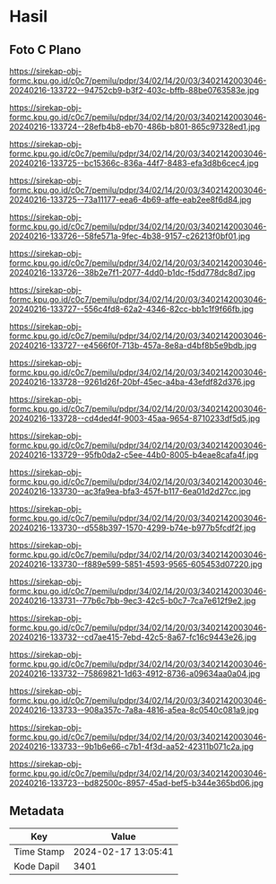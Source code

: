 # Hasil

## Foto C Plano

https://sirekap-obj-formc.kpu.go.id/c0c7/pemilu/pdpr/34/02/14/20/03/3402142003046-20240216-133722--94752cb9-b3f2-403c-bffb-88be0763583e.jpg

https://sirekap-obj-formc.kpu.go.id/c0c7/pemilu/pdpr/34/02/14/20/03/3402142003046-20240216-133724--28efb4b8-eb70-486b-b801-865c97328ed1.jpg

https://sirekap-obj-formc.kpu.go.id/c0c7/pemilu/pdpr/34/02/14/20/03/3402142003046-20240216-133725--bc15366c-836a-44f7-8483-efa3d8b6cec4.jpg

https://sirekap-obj-formc.kpu.go.id/c0c7/pemilu/pdpr/34/02/14/20/03/3402142003046-20240216-133725--73a11177-eea6-4b69-affe-eab2ee8f6d84.jpg

https://sirekap-obj-formc.kpu.go.id/c0c7/pemilu/pdpr/34/02/14/20/03/3402142003046-20240216-133726--58fe571a-9fec-4b38-9157-c26213f0bf01.jpg

https://sirekap-obj-formc.kpu.go.id/c0c7/pemilu/pdpr/34/02/14/20/03/3402142003046-20240216-133726--38b2e7f1-2077-4dd0-b1dc-f5dd778dc8d7.jpg

https://sirekap-obj-formc.kpu.go.id/c0c7/pemilu/pdpr/34/02/14/20/03/3402142003046-20240216-133727--556c4fd8-62a2-4346-82cc-bb1c1f9f66fb.jpg

https://sirekap-obj-formc.kpu.go.id/c0c7/pemilu/pdpr/34/02/14/20/03/3402142003046-20240216-133727--e4566f0f-713b-457a-8e8a-d4bf8b5e9bdb.jpg

https://sirekap-obj-formc.kpu.go.id/c0c7/pemilu/pdpr/34/02/14/20/03/3402142003046-20240216-133728--9261d26f-20bf-45ec-a4ba-43efdf82d376.jpg

https://sirekap-obj-formc.kpu.go.id/c0c7/pemilu/pdpr/34/02/14/20/03/3402142003046-20240216-133728--cd4ded4f-9003-45aa-9654-8710233df5d5.jpg

https://sirekap-obj-formc.kpu.go.id/c0c7/pemilu/pdpr/34/02/14/20/03/3402142003046-20240216-133729--95fb0da2-c5ee-44b0-8005-b4eae8cafa4f.jpg

https://sirekap-obj-formc.kpu.go.id/c0c7/pemilu/pdpr/34/02/14/20/03/3402142003046-20240216-133730--ac3fa9ea-bfa3-457f-b117-6ea01d2d27cc.jpg

https://sirekap-obj-formc.kpu.go.id/c0c7/pemilu/pdpr/34/02/14/20/03/3402142003046-20240216-133730--d558b397-1570-4299-b74e-b977b5fcdf2f.jpg

https://sirekap-obj-formc.kpu.go.id/c0c7/pemilu/pdpr/34/02/14/20/03/3402142003046-20240216-133730--f889e599-5851-4593-9565-605453d07220.jpg

https://sirekap-obj-formc.kpu.go.id/c0c7/pemilu/pdpr/34/02/14/20/03/3402142003046-20240216-133731--77b6c7bb-9ec3-42c5-b0c7-7ca7e612f9e2.jpg

https://sirekap-obj-formc.kpu.go.id/c0c7/pemilu/pdpr/34/02/14/20/03/3402142003046-20240216-133732--cd7ae415-7ebd-42c5-8a67-fc16c9443e26.jpg

https://sirekap-obj-formc.kpu.go.id/c0c7/pemilu/pdpr/34/02/14/20/03/3402142003046-20240216-133732--75869821-1d63-4912-8736-a09634aa0a04.jpg

https://sirekap-obj-formc.kpu.go.id/c0c7/pemilu/pdpr/34/02/14/20/03/3402142003046-20240216-133733--908a357c-7a8a-4816-a5ea-8c0540c081a9.jpg

https://sirekap-obj-formc.kpu.go.id/c0c7/pemilu/pdpr/34/02/14/20/03/3402142003046-20240216-133733--9b1b6e66-c7b1-4f3d-aa52-42311b071c2a.jpg

https://sirekap-obj-formc.kpu.go.id/c0c7/pemilu/pdpr/34/02/14/20/03/3402142003046-20240216-133723--bd82500c-8957-45ad-bef5-b344e365bd06.jpg


## Metadata

| Key        | Value               |
| ---------- | ------------------- |
| Time Stamp | 2024-02-17 13:05:41 |
| Kode Dapil | 3401                |



